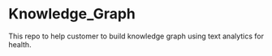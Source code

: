 # Knowledge_Graph

This repo to help customer to build knowledge graph using text analytics for health.
